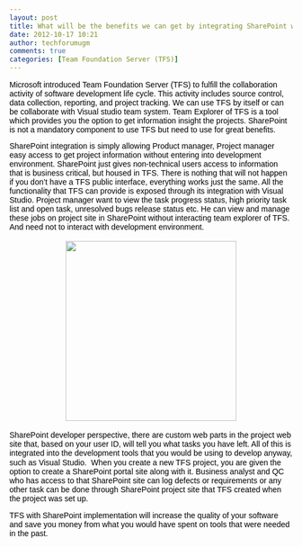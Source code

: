 ```yaml
---
layout: post
title: What will be the benefits we can get by integrating SharePoint with TFS (Team Foundation Server)?
date: 2012-10-17 10:21
author: techforumugm
comments: true
categories: [Team Foundation Server (TFS)]
---
```

<div class="MsoNormal" style="margin:0 0 10pt;"><span style="color:black;font-family:'Arial', 'sans-serif';"><span>Microsoft introduced Team Foundation Server (TFS) to fulfill the collaboration activity of software development life cycle. This activity includes source control, data collection, reporting, and project tracking. We can use TFS by itself or can be collaborate with Visual studio team system. Team Explorer of TFS is a tool which provides you the option to get information insight the projects. SharePoint is not a mandatory component to use TFS but need to use for great benefits.</span></span></div><div class="MsoNormal" style="margin:0 0 10pt;"><span style="color:black;font-family:'Arial', 'sans-serif';"><span>SharePoint integration is simply allowing Product manager, Project manager easy access to get project information without entering into development environment. SharePoint just gives non-technical users access to information that is business critical, but housed in TFS. There is nothing that will not happen if you don’t have a TFS public interface, everything works just the same. All the functionality that TFS can provide is exposed through its integration with Visual Studio. Project manager want to view the task progress status, high priority task list and open task, unresolved bugs release status etc. He can view and manage these jobs on project site in SharePoint without interacting team explorer of TFS. And need not to interact with development environment.</span></span><br /><span style="color:black;font-family:'Arial', 'sans-serif';"><span></span></span><br /><div class="separator" style="clear:both;text-align:center;"><a href="https://techforumugm.files.wordpress.com/2012/10/91f71-tfs.jpg" style="margin-left:1em;margin-right:1em;"><img border="0" height="320" src="https://techforumugm.files.wordpress.com/2012/10/91f71-tfs.jpg?w=286" width="304" /></a></div><span style="color:black;font-family:'Arial', 'sans-serif';"><span></span></span><br /><span><span style="color:black;font-family:'Arial', 'sans-serif';">SharePoint developer perspective, there are custom web parts in the project web site that, based on your user ID, will tell you what tasks you have left. All of this is integrated into the development tools that you would be using to develop anyway, such as Visual Studio. </span> <span style="color:black;font-family:'Arial', 'sans-serif';">When you create a new TFS project, you are given the option to create a SharePoint portal site along with it. Business analyst and QC who has access to that SharePoint site can log defects or requirements or any other task can be done through SharePoint project site that TFS created when the project was set up.</span></span></div><div class="MsoNormal" style="margin:0 0 10pt;"><span><span style="color:black;font-family:'Arial', 'sans-serif';">TFS with SharePoint implementation will increase the quality of your software and save you money from what you would have spent on tools that were needed in the past.</span></span></div>
